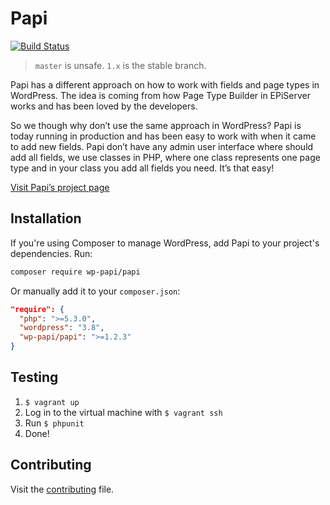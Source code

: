 # Papi

[![Build Status](https://travis-ci.org/wp-papi/papi.svg?branch=master)](https://travis-ci.org/wp-papi/papi)

> `master` is unsafe. `1.x` is the stable branch.

Papi has a different approach on how to work with fields and page types in WordPress. The idea is coming from how Page Type Builder in EPiServer works and has been loved by the developers.

So we though why don’t use the same approach in WordPress? Papi is today running in production and has been easy to work with when it came to add new fields. Papi don’t have any admin user interface where should add all fields, we use classes in PHP, where one class represents one page type and in your class you add all fields you need. It’s that easy!

[Visit Papi’s project page](http://wp-papi.github.io/)

## Installation

If you're using Composer to manage WordPress, add Papi to your project's dependencies. Run:

```sh
composer require wp-papi/papi
```

Or manually add it to your `composer.json`:

```json
"require": {
  "php": ">=5.3.0",
  "wordpress": "3.8",
  "wp-papi/papi": ">=1.2.3"
}
```

## Testing

1. `$ vagrant up`
2. Log in to the virtual machine with `$ vagrant ssh`
3. Run `$ phpunit`
4. Done!

## Contributing

Visit the [contributing](CONTRIBUTING.md) file.
